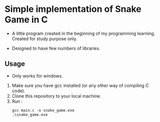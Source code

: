 # Simple implementation of Snake Game in C

* A little program created in the beginning of my programming learning. Created for study purpose only.

* Designed to have few numbers of libraries.

## Usage

* Only works for windows.
1. Make sure you have gcc installed (or any other way of compiling C code).
2. Clone this repository to your local machine.
3. Run :
    ```shell
    gcc main.c -o snake_game.exe
    .\snake_game.exe
    ```